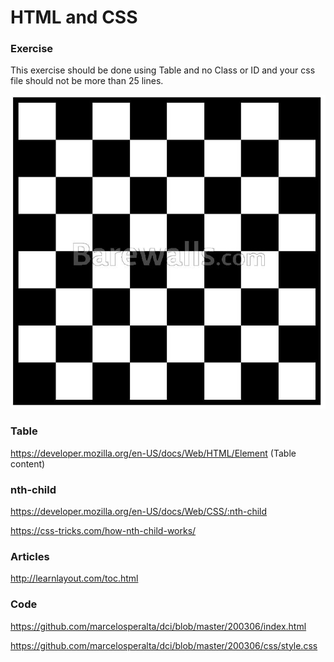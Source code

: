 # HTML and CSS

### Exercise

This exercise should be done using Table and no Class or ID and your css file should not be more than 25 lines.

![200306](./img/checkerboard.png)

### Table

https://developer.mozilla.org/en-US/docs/Web/HTML/Element (Table content)

### nth-child

https://developer.mozilla.org/en-US/docs/Web/CSS/:nth-child

https://css-tricks.com/how-nth-child-works/

### Articles

http://learnlayout.com/toc.html

### Code

https://github.com/marcelosperalta/dci/blob/master/200306/index.html

https://github.com/marcelosperalta/dci/blob/master/200306/css/style.css